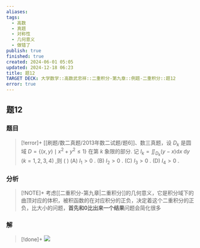 ```yaml
---
aliases: 
tags:
  - 高数
  - 真题
  - 对称性
  - 几何意义
  - 做错了
publish: true
finished: true
created: 2024-06-01 05:05
updated: 2024-12-18 06:23
title: 题12
TARGET DECK: 大学数学::高数武忠祥::二重积分-第九章::例题-二重积分::题12
error: true
---
```

## 题12 
### 题目
> [!error]+
> [[刷题/数二真题/2013年数二试题/题6]]、数三真题，设 ${D}_{k}$ 是圆域 $D = \{  {( {x,y})  \mid  {x}^{2} + {y}^{2} \leq  1}\}$ 在第 $k$ 象限的部分. 记 ${I}_{k} = {\iint }_{{D}_{k}}( {y - x}) \mathrm{d}x\mathrm{\;d}y$ $( {k = 1,2,3,4})$ ,则 ( )
> (A) ${I}_{1} > 0$ . 
> (B) ${I}_{2} > 0$ . 
> (C) ${I}_{3} > 0$ . 
> (D) ${I}_{4} > 0$ .
### 分析
> [!NOTE]+
> 考虑[[二重积分-第九章|二重积分]]的几何意义，它是积分域下的曲顶对应的体积，被积函数的在对应积分的正负，决定着这个二重积分的正负，比大小的问题，**首先和0比出来一个结果**问题会简化很多
### 解
> [!done]+
> ![](https://img.hwenyi.tech/202405161518276.webp)